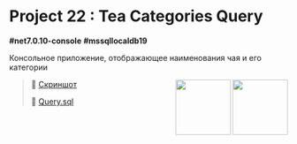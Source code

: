 # Project 22 : Tea Categories Query

**#net7.0.10-console** **#mssqllocaldb19**

Консольное приложение, отображающее наименования чая и его категории

<img align="right" width="100" height="100" src="https://github.com/rozhkovsvyat/Project22/assets/71471748/b4ec81ed-ce76-4aa8-9664-00135fbf0623">
<img align="right" width="100" height="100" src="https://github.com/rozhkovsvyat/Project22/assets/71471748/f17a0234-f7a4-49f0-b610-e25ebea9be7a">

> 📸 [Скриншот](https://github.com/rozhkovsvyat/Project22/assets/71471748/e996b26e-caec-4a82-bb00-547fe4ef0641)
> 
> 🔗 [Query.sql](https://github.com/rozhkovsvyat/Project22/blob/master/Project%2022/Query.sql)
